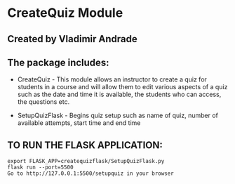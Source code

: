 # CreateQuiz Module
## Created by Vladimir Andrade

The package includes:
---

- CreateQuiz - This module allows an instructor to create a quiz for students in a course and will allow them to edit various aspects of a quiz such as the date and time it is available, the students who can access, the questions etc.

- SetupQuizFlask - Begins quiz setup such as name of quiz, number of available attempts, start time and end time

TO RUN THE FLASK APPLICATION:
---
```
export FLASK_APP=createquizflask/SetupQuizFlask.py
flask run --port=5500
Go to http://127.0.0.1:5500/setupquiz in your browser
```
